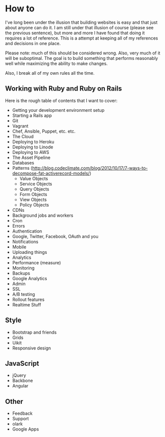 # How to

I've long been under the illusion that building websites is easy and that just about anyone can do it. I am still under that illusion of course (please see the previous sentence), but more and more I have found that doing it requires a lot of reference. This is a attempt at keeping all of my references and decisions in one place.

Please note: much of this should be considered wrong. Also, very much of it will be suboptimal. The goal is to build something that performs reasonably well while maximizing the ability to make changes.

Also, I break all of my own rules all the time.

## Working with Ruby and Ruby on Rails

Here is the rough table of contents that I want to cover:

* Getting your development environment setup
* Starting a Rails app
* Git
* Vagrant
* Chef, Ansible, Puppet, etc. etc.
* The Cloud
* Deploying to Heroku
* Deploying to Linode
* Deploying to AWS
* The Asset Pipeline
* Databases
* Patterns (http://blog.codeclimate.com/blog/2012/10/17/7-ways-to-decompose-fat-activerecord-models/)
  * Value Objects
  * Service Objects
  * Query Objects
  * Form Objects
  * View Objects
  * Policy Objects
* CDNs
* Background jobs and workers
* Cron
* Errors
* Authentication
* Google, Twitter, Facebook, OAuth and you
* Notifications
* Mobile
* Uploading things
* Analytics
* Performance (measure)
* Monitoring
* Backups
* Google Analytics
* Admin
* SSL
* A/B testing
* Rollout features
* Realtime Stuff

Style
-----
* Bootstrap and friends
* Grids
* Uikit
* Responsive design

JavaScript
----------
* jQuery
* Backbone
* Angular

Other
-----
* Feedback
* Support
* olark
* Google Apps
